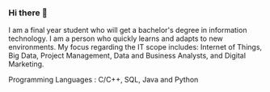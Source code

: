 ### Hi there 👋

I am a final year student who will get a bachelor's degree in information technology. I am a person who quickly learns and adapts to new environments. My focus regarding the IT scope includes: Internet of Things, Big Data, Project Management, Data and Business Analysts, and Digital Marketing.

Programming Languages : C/C++, SQL, Java and Python
